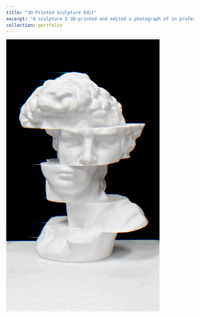 ```yaml
---
title: "3D-Printed Sculpture Edit"
excerpt: "A sculpture I 3D-printed and edited a photograph of in professional software<br/><img src="/images/statue.gif" width="500">"
collection: portfolio
---
```


<img src='/images/statue.gif'>

